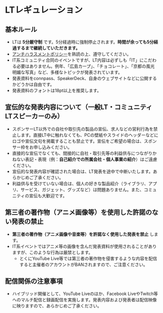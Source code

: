# LTレギュレーション

## 基本ルール

* LTは **5分厳守制** です。5分経過時に強制停止されます。**時間が余っても5分経過するまで継続していただきます。**
* [アンチハラスメントポリシー](./anti-harassment-policy.md)を熟読の上、遵守してください。
* IT系コミュニティ合同のイベントですが、LT内容は必ずしも「IT」にこだわる必要はありません。例年、「広島カープ」、「チョコレート」、「京都の風光明媚な写真」など、多様なトピックが発表されています。
* 発表資料をconnpass、SpeakerDeck、自身のウェブサイトなどに公開するかどうかは自由です。
* 発表資料のフォントは18pt以上を推奨します。

## 宣伝的な発表内容について（一般LT・コミュニティLTスピーカーのみ）

* スポンサーLT以外での自社や取引先の製品の宣伝、求人などの営利行為を禁止します。直接LT中に触れなくても、PCの壁紙やスライドのヘッダーなどにロゴや宣伝文句を掲載することも禁止です。宣伝をご希望の場合は、スポンサー枠をお申し込みください。
* 直接的な宣伝でなくても、間接的に自社・取引先等の利益供与につながりかねない表記・表現（例：**自己紹介での所属会社・個人事業の紹介**）はご遠慮ください。
* 宣伝的な発表内容が確認された場合は、LT発表を途中で中断いたします。あらかじめご了承ください。
* 利益供与を受けていない場合は、個人の好きな製品紹介（ライブラリ、アプリ、サービス、ガジェット、グッズなど）は問題ありません。また、コミュニティの宣伝も大歓迎です。


## 第三者の著作物（アニメ画像等）を使用した許諾のない発表の禁止

* **第三者の著作物（アニメ画像や音楽等）を許諾なく使用した発表を禁止** します。
* IT系イベントではアニメ等の画像を含んだ発表資料が使用されることがありますが、このような行為は厳禁とします。
  * とくにYouTube Live等では第三者の著作物を侵害するような内容を配信すると主催者のアカウントがBANされますので、ご注意ください。


## 配信関係の注意事項

* ハイブリッド開催として、YouTube Liveのほか、Facebook LiveやTwitch等へのマルチ配信と録画配信を実施します。発表内容および発表者は配信映像に映りますので、あらかじめご了承ください。
